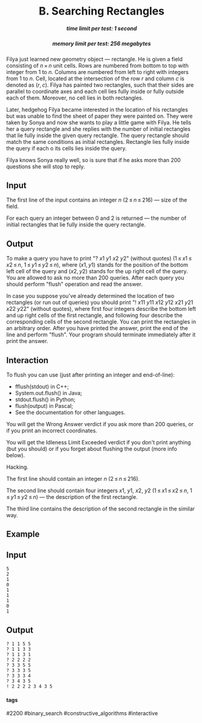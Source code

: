<h1 style='text-align: center;'> B. Searching Rectangles</h1>

<h5 style='text-align: center;'>time limit per test: 1 second</h5>
<h5 style='text-align: center;'>memory limit per test: 256 megabytes</h5>

Filya just learned new geometry object — rectangle. He is given a field consisting of *n* × *n* unit cells. Rows are numbered from bottom to top with integer from 1 to *n*. Columns are numbered from left to right with integers from 1 to *n*. Cell, located at the intersection of the row *r* and column *c* is denoted as (*r*, *c*). Filya has painted two rectangles, such that their sides are parallel to coordinate axes and each cell lies fully inside or fully outside each of them. Moreover, no cell lies in both rectangles.

Later, hedgehog Filya became interested in the location of his rectangles but was unable to find the sheet of paper they were painted on. They were taken by Sonya and now she wants to play a little game with Filya. He tells her a query rectangle and she replies with the number of initial rectangles that lie fully inside the given query rectangle. The query rectangle should match the same conditions as initial rectangles. Rectangle lies fully inside the query if each o its cells lies inside the query.

Filya knows Sonya really well, so is sure that if he asks more than 200 questions she will stop to reply.

## Input

The first line of the input contains an integer *n* (2 ≤ *n* ≤ 216) — size of the field.

For each query an integer between 0 and 2 is returned — the number of initial rectangles that lie fully inside the query rectangle.

## Output

To make a query you have to print "? *x*1 *y*1 *x*2 *y*2" (without quotes) (1 ≤ *x*1 ≤ *x*2 ≤ *n*, 1 ≤ *y*1 ≤ *y*2 ≤ *n*), where (*x*1, *y*1) stands for the position of the bottom left cell of the query and (*x*2, *y*2) stands for the up right cell of the query. You are allowed to ask no more than 200 queries. After each query you should perform "flush" operation and read the answer.

In case you suppose you've already determined the location of two rectangles (or run out of queries) you should print "! *x*11 *y*11 *x*12 *y*12 *x*21 *y*21 *x*22 *y*22" (without quotes), where first four integers describe the bottom left and up right cells of the first rectangle, and following four describe the corresponding cells of the second rectangle. You can print the rectangles in an arbitrary order. After you have printed the answer, print the end of the line and perform "flush". Your program should terminate immediately after it print the answer.

## Interaction

To flush you can use (just after printing an integer and end-of-line): 

* fflush(stdout) in C++;
* System.out.flush() in Java;
* stdout.flush() in Python;
* flush(output) in Pascal;
* See the documentation for other languages.

You will get the Wrong Answer verdict if you ask more than 200 queries, or if you print an incorrect coordinates.

You will get the Idleness Limit Exceeded verdict if you don't print anything (but you should) or if you forget about flushing the output (more info below).

Hacking.

The first line should contain an integer *n* (2 ≤ *n* ≤ 216).

The second line should contain four integers *x*1, *y*1, *x*2, *y*2 (1 ≤ *x*1 ≤ *x*2 ≤ *n*, 1 ≤ *y*1 ≤ *y*2 ≤ *n*) — the description of the first rectangle.

The third line contains the description of the second rectangle in the similar way.

## Example

## Input


```
5  
2  
1  
0  
1  
1  
1  
0  
1  

```
## Output


```
? 1 1 5 5  
? 1 1 3 3  
? 1 1 3 1  
? 2 2 2 2  
? 3 3 5 5  
? 3 3 3 5  
? 3 3 3 4  
? 3 4 3 5  
! 2 2 2 2 3 4 3 5  

```


#### tags 

#2200 #binary_search #constructive_algorithms #interactive 
